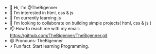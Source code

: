 - 👋 Hi, I’m @TheBigenner
- 👀 I’m interested in html, css & js
- 🌱 I’m currently learning js
- 💞️ I’m looking to collaborate on building simple projects( html, css & js )
- 📫 How to reach me with my email: https://github.com/TheBigenner/TheBigenner.git
- 😄 Pronouns: TheBigenner
- ⚡ Fun fact: Start learning Programming.

<!---
TheBigenner/TheBigenner is a ✨ special ✨ repository because its `README.md` (this file) appears on your GitHub profile.
You can click the Preview link to take a look at your changes.
--->
